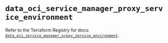 # `data_oci_service_manager_proxy_service_environment`

Refer to the Terraform Registry for docs: [`data_oci_service_manager_proxy_service_environment`](https://registry.terraform.io/providers/oracle/oci/6.18.0/docs/data-sources/service_manager_proxy_service_environment).
